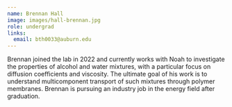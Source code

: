 ```yaml
---
name: Brennan Hall
image: images/hall-brennan.jpg
role: undergrad
links:
  email: bth0033@auburn.edu
---
```


Brennan joined the lab in 2022 and currently works with Noah to investigate the
properties of alcohol and water mixtures, with a particular focus on diffusion
coefficients and viscosity. The ultimate goal of his work is to understand
multicomponent transport of such mixtures through polymer membranes. Brennan is
pursuing an industry job in the energy field after graduation.
